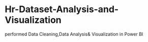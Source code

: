 # Hr-Dataset-Analysis-and-Visualization
performed Data Cleaning,Data Analysis&amp; Visualization in Power BI
